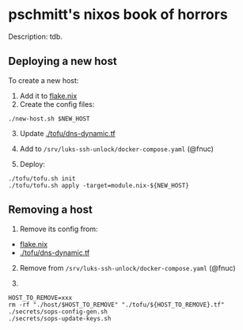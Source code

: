 # pschmitt's nixos book of horrors

Description: tdb.


## Deploying a new host

To create a new host:

1. Add it to [flake.nix](./flake.nix)
2. Create the config files:

```shell
./new-host.sh $NEW_HOST
```

3. Update [./tofu/dns-dynamic.tf](./tofu/dns-dynamic.tf)

4. Add to `/srv/luks-ssh-unlock/docker-compose.yaml` (@fnuc)

5. Deploy:

```shell
./tofu/tofu.sh init
./tofu/tofu.sh apply -target=module.nix-${NEW_HOST}
```

## Removing a host

1. Remove its config from:
- [flake.nix](./flake.nix)
- [./tofu/dns-dynamic.tf](./tofu/dns-dynamic.tf)

2. Remove from `/srv/luks-ssh-unlock/docker-compose.yaml` (@fnuc)

3.
```shell
HOST_TO_REMOVE=xxx
rm -rf "./host/$HOST_TO_REMOVE" "./tofu/${HOST_TO_REMOVE}.tf"
./secrets/sops-config-gen.sh
./secrets/sops-update-keys.sh
```
